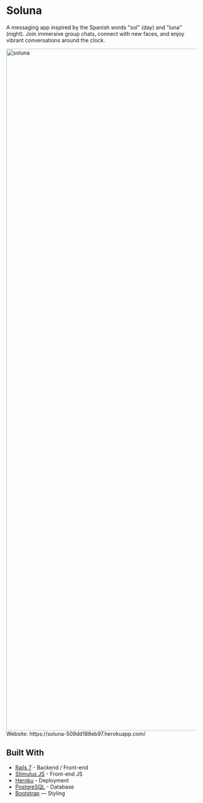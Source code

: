 # Soluna
A messaging app inspired by the Spanish words "sol" (day) and "luna" (night). Join immersive group chats, connect with new faces, and enjoy vibrant conversations around the clock.
<br>

<img width="1800" alt="soluna" src="https://github.com/kimiando/Soluna/assets/117824705/cdd16361-5cd4-4082-a4c7-763a5847b008">
Website: https://soluna-509dd188eb97.herokuapp.com/

## Built With
- [Rails 7](https://guides.rubyonrails.org/) - Backend / Front-end
- [Stimulus JS](https://stimulus.hotwired.dev/) - Front-end JS
- [Heroku](https://heroku.com/) - Deployment
- [PostgreSQL](https://www.postgresql.org/) - Database
- [Bootstrap](https://getbootstrap.com/) — Styling
